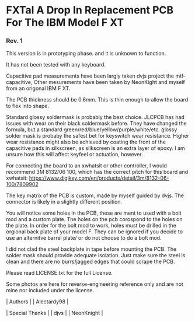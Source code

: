 # FXTal A Drop In Replacement PCB For The IBM Model F XT

### Rev. 1 

This version is in prototyping phase. and it is unknown to function.

It has not been tested with any keyboard.



Capacitive pad measurements have been largly taken dvjs project the mtf-capacitive, Other mesurements have been taken by NeonKight and myself from an origonal IBM F XT.

The PCB thickness should be 0.6mm. This is thin enough to allow the board to flex into shape.

Standard glossy soldermask is probably the best choice. JLCPCB has had issues with wear on their black soldermask before. They have changed the formula, but a standard green/red/blue/yellow/purple/white/etc. glossy solder mask is probaby the safest bet for keyswitch wear resistance.
Higher wear resistance might also be achieved by coating the front of the capacitive pads in silkscreen, as silkscreen is an extra layer of epoxy. I am unsure how this will affect keyfeel or actuation, however.


For connecting the board to an xwhatsit or other controller, I would recommend 3M 8132/06 100, which has the correct pitch for this board and xwhatsit:
https://www.digikey.com/en/products/detail/3m/8132-06-100/7809902

The key matrix of the PCB is custom, made by myself guided by dvjs. The connector is likely in a slightly different position.

You will notice some holes in the PCB, these are ment to used with a bolt mod and a custom plate. The holes on the pcb corospond to the holes on the plate. In order for the bolt mod to work, holes must be drilled in the orgional back plate of your model F. They can be ignored if you decide to use an alternitve barrel plate/ or do not choose to do a bolt mod.

I did not clad the steel backplate in tape before mounting the PCB. The solder mask should provide adequate isolation. Just make sure the steel is clean and there are no burrs/jagged edges that could scrape the PCB.

Please read LICENSE.txt for the full  License.

Some photos are here for reverse-engineering reference only and are not mine nor included under the license.

| Authors |
| Alectardy98 |


| Special Thanks |
| djvs |
| NeonKnight |

